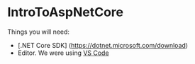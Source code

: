 # IntroToAspNetCore

Things you will need:
* [.NET Core SDK] (https://dotnet.microsoft.com/download)
* Editor. We were using [VS Code](https://code.visualstudio.com/)
